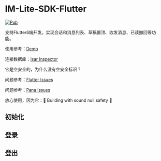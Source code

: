 # IM-Lite-SDK-Flutter

[![Pub](https://img.shields.io/pub/v/im_lite_sdk_flutter.svg?style=flat-square)](https://pub.dev/packages/im_lite_sdk_flutter)

支持Flutter6端开发。实现会话和消息列表、草稿置顶、收发消息、已读撤回等功能。

使用参考：[Demo](https://github.com/IM-Lite/IM-Lite-SDK-Flutter-Demo)

连接数据库：[Isar Inspector](https://github.com/isar/isar/releases/latest)

它是空安全的，为什么没有空安全标识？

问题参考：[Flutter Issues](https://github.com/flutter/flutter/issues/44937)

问题参考：[Pana Issues](https://github.com/dart-lang/pana/issues/891)

放心使用，因为它：💪 Building with sound null safety 💪

## 初始化

## 登录

## 登出
